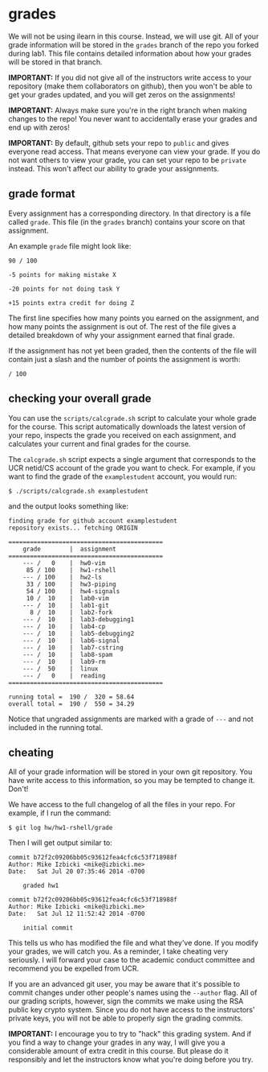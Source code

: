 # grades

We will not be using ilearn in this course.
Instead, we will use git.
All of your grade information will be stored in the `grades` branch of the repo you forked during lab1.
This file contains detailed information about how your grades will be stored in that branch.

**IMPORTANT:**
If you did not give all of the instructors write access to your repository (make them collaborators on github), then you won't be able to get your grades updated, and you will get zeros on the assignments!

**IMPORTANT:**
Always make sure you're in the right branch when making changes to the repo! You never want to accidentally erase your grades and end up with zeros!

**IMPORTANT:**
By default, github sets your repo to `public` and gives everyone read access.
That means everyone can view your grade.
If you do not want others to view your grade, you can set your repo to be `private` instead.
This won't affect our ability to grade your assignments.

## grade format

Every assignment has a corresponding directory.
In that directory is a file called `grade`.
This file (in the `grades` branch) contains your score on that assignment.

An example `grade` file might look like:

```
90 / 100

-5 points for making mistake X

-20 points for not doing task Y

+15 points extra credit for doing Z
```

The first line specifies how many points you earned on the assignment, and how many points the assignment is out of.
The rest of the file gives a detailed breakdown of why your assignment earned that final grade.

If the assignment has not yet been graded, then the contents of the file will contain just a slash and the number of points the assignment is worth:

```
/ 100
```

## checking your overall grade

You can use the `scripts/calcgrade.sh` script to calculate your whole grade for the course.
This script automatically downloads the latest version of your repo, inspects the grade you received on each assignment, and calculates your current and final grades for the course.

The `calcgrade.sh` script expects a single argument that corresponds to the UCR netid/CS account of the grade you want to check.
For example, if you want to find the grade of the `examplestudent` account, you would run:

```
$ ./scripts/calcgrade.sh examplestudent
```

and the output looks something like:

```
finding grade for github account examplestudent
repository exists... fetching ORIGIN

===========================================
    grade        |  assignment
===========================================
    --- /   0    |  hw0-vim
     85 / 100    |  hw1-rshell
    --- / 100    |  hw2-ls
     33 / 100    |  hw3-piping
     54 / 100    |  hw4-signals
     10 /  10    |  lab0-vim
    --- /  10    |  lab1-git
      8 /  10    |  lab2-fork
    --- /  10    |  lab3-debugging1
    --- /  10    |  lab4-cp
    --- /  10    |  lab5-debugging2
    --- /  10    |  lab6-signal
    --- /  10    |  lab7-cstring
    --- /  10    |  lab8-spam
    --- /  10    |  lab9-rm
    --- /  50    |  linux
    --- /   0    |  reading
===========================================

running total =  190 /  320 = 58.64
overall total =  190 /  550 = 34.29
```

Notice that ungraded assignments are marked with a grade of `---` and not included in the running total.

## cheating

All of your grade information will be stored in your own git repository.
You have write access to this information, so you may be tempted to change it.
Don't!

We have access to the full changelog of all the files in your repo.
For example, if I run the command:

```
$ git log hw/hw1-rshell/grade
```

Then I will get output similar to:

```
commit b72f2c09206bb05c93612fea4cfc6c53f718988f
Author: Mike Izbicki <mike@izbicki.me>
Date:   Sat Jul 20 07:35:46 2014 -0700

    graded hw1

commit b72f2c09206bb05c93612fea4cfc6c53f718988f
Author: Mike Izbicki <mike@izbicki.me>
Date:   Sat Jul 12 11:52:42 2014 -0700

    initial commit
```

This tells us who has modified the file and what they've done.
If you modify your grades, we will catch you.
As a reminder, I take cheating very seriously.
I will forward your case to the academic conduct committee and recommend you be expelled from UCR.

If you are an advanced git user, you may be aware that it's possible to commit changes under other people's names using the `--author` flag.
All of our grading scripts, however, sign the commits we make using the RSA public key crypto system.
Since you do not have access to the instructors' private keys, you will not be able to properly sign the grading commits.

**IMPORTANT:**
I encourage you to try to "hack" this grading system.
And if you find a way to change your grades in any way, I will give you a considerable amount of extra credit in this course.
But please do it responsibly and let the instructors know what you're doing before you try.
